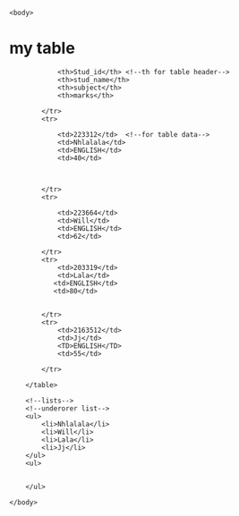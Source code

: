 <!DOCTYPE html>
<html> 
    <head>  <meta charset="UTF-8">
          <title> table</title></head>
  
    <body>
<h1> my table</h1>
<table style="width:100%"><!--for spacing -->
            <tr> <!--tr for table row-->
               
                <th>Stud_id</th> <!--th for table header-->
                <th>stud_name</th>
                <th>subject</th>
                <th>marks</th>
            
            </tr>
            <tr>
                
                <td>223312</td>  <!--for table data-->
                <td>Nhlalala</td> 
                <td>ENGLISH</td>
                <td>40</td>
                
               
                  
            </tr>
            <tr>
                
                <td>223664</td> 
                <td>Will</td>
                <td>ENGLISH</td>  
                <td>62</td>
               
            </tr>
            <tr>
                <td>203319</td> 
                <td>Lala</td>
               <td>ENGLISH</td>
               <td>80</td>
              
               
            </tr>
            <tr>
                <td>2163512</td>
                <td>Jj</td> 
                <TD>ENGLISH</TD>  
                <td>55</td>
                
            </tr>
    
        </table>

        <!--lists-->
        <!--underorer list-->
        <ul>
            <li>Nhlalala</li>
            <li>Will</li>
            <li>Lala</li>
            <li>Jj</li>
        </ul>
        <ul>

            
        </ul>

    </body>
</html>